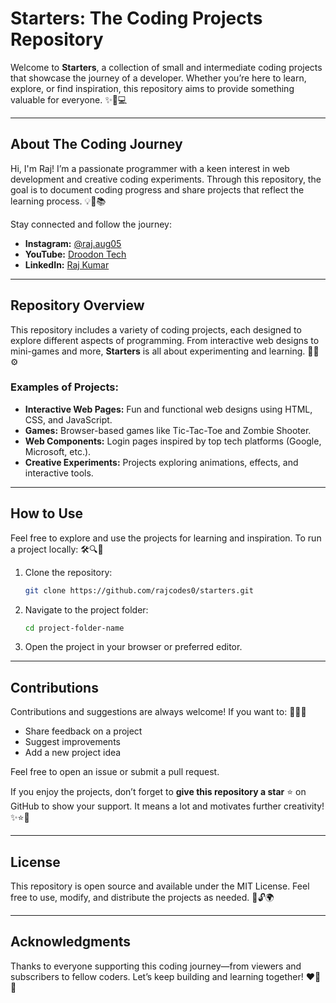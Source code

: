 # Starters: The Coding Projects Repository

Welcome to **Starters**, a collection of small and intermediate coding projects that showcase the journey of a developer. Whether you’re here to learn, explore, or find inspiration, this repository aims to provide something valuable for everyone. ✨🚀💻

---

## About The Coding Journey
Hi, I'm Raj! I’m a passionate programmer with a keen interest in web development and creative coding experiments. Through this repository, the goal is to document coding progress and share projects that reflect the learning process. 💡🌟📚

Stay connected and follow the journey:
- **Instagram:** [@raj.aug05](https://www.instagram.com/raj.aug05/profilecard/?igsh=eXFoZ2NkbDZ1N3dk)
- **YouTube:** [Droodon Tech](https://youtube.com/@droodon-tech?si=fwJbNxww3nyqBlhN)
- **LinkedIn:** [Raj Kumar](https://www.linkedin.com/in/raj-kumar-a0b990289?utm_source=share&utm_campaign=share_via&utm_content=profile&utm_medium=android_app)

---

## Repository Overview
This repository includes a variety of coding projects, each designed to explore different aspects of programming. From interactive web designs to mini-games and more, **Starters** is all about experimenting and learning. 🎨📂⚙️

### Examples of Projects:
- **Interactive Web Pages:** Fun and functional web designs using HTML, CSS, and JavaScript.
- **Games:** Browser-based games like Tic-Tac-Toe and Zombie Shooter.
- **Web Components:** Login pages inspired by top tech platforms (Google, Microsoft, etc.).
- **Creative Experiments:** Projects exploring animations, effects, and interactive tools.

---

## How to Use
Feel free to explore and use the projects for learning and inspiration. To run a project locally: 🛠️🔍💾

1. Clone the repository:
   ```bash
   git clone https://github.com/rajcodes0/starters.git
   ```

2. Navigate to the project folder:
   ```bash
   cd project-folder-name
   ```

3. Open the project in your browser or preferred editor.

---

## Contributions
Contributions and suggestions are always welcome! If you want to: 🌟🤝📝
- Share feedback on a project
- Suggest improvements
- Add a new project idea

Feel free to open an issue or submit a pull request.

If you enjoy the projects, don’t forget to **give this repository a star** ⭐ on GitHub to show your support. It means a lot and motivates further creativity! ✨⭐🎉

---

## License
This repository is open source and available under the MIT License. Feel free to use, modify, and distribute the projects as needed. 📜🔓🌍

---

## Acknowledgments
Thanks to everyone supporting this coding journey—from viewers and subscribers to fellow coders. Let’s keep building and learning together! ❤️🙏💪

